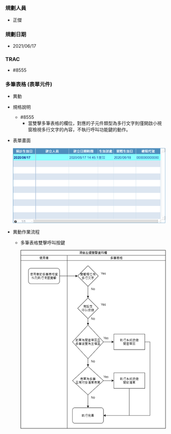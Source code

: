 ### <div id="user">規劃人員</div>
* 正傑

### <div id="updatedate">規劃日期</div>
* 2021/06/17

### <div id="trac">TRAC</div>
* #8555

### <div id="browse">多筆表格 <path>(表單元件)</path></div>
* 異動
* 規格說明
    * #8555
        * 當雙擊多筆表格的欄位，對應的子元件類型為多行文字則僅開啟小視窗檢視多行文字的內容，不執行呼叫功能鍵的動作。

* 表單畫面

    ![多筆表格]

* 異動作業流程
    * 多筆表格雙擊呼叫按鍵

        ![多筆表格雙擊呼叫按鍵]

[多筆表格]:attachment/browse.png "多筆表格"
[多筆表格雙擊呼叫按鍵]:attachment/browsedoubleclick.png "多筆表格雙擊呼叫按鍵"
